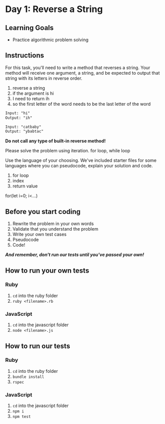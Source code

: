 # Day 1: Reverse a String

## Learning Goals

- Practice algorithmic problem solving

## Instructions

For this task, you'll need to write a method that reverses a string. Your method
will receive one argument, a string, and be expected to output that string with
its letters in reverse order.

1. reverse a string
2. if the argument is hi 
3. I need to return ih 
4. so the first letter of the word needs to be the last letter of the word

```txt
Input: "hi"
Output: "ih"

Input: "catbaby"
Output: "ybabtac"
```

**Do not call any type of built-in reverse method!**

Please solve the problem using iteration. for loop, while loop 

Use the language of your choosing. We've included starter files for some
languages where you can pseudocode, explain your solution and code.

1. for loop
2. index 
3. return value

for(let i=0; i<...)

## Before you start coding

1. Rewrite the problem in your own words
2. Validate that you understand the problem
3. Write your own test cases
4. Pseudocode
5. Code!

**_And remember, don't run our tests until you've passed your own!_**

## How to run your own tests

### Ruby

1. `cd` into the ruby folder
2. `ruby <filename>.rb`

### JavaScript

1. `cd` into the javascript folder
2. `node <filename>.js`

## How to run our tests

### Ruby

1. `cd` into the ruby folder
2. `bundle install`
3. `rspec`

### JavaScript

1. `cd` into the javascript folder
2. `npm i`
3. `npm test`
